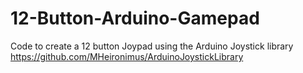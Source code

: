 # 12-Button-Arduino-Gamepad
Code to create a 12 button Joypad using the Arduino Joystick library https://github.com/MHeironimus/ArduinoJoystickLibrary 
